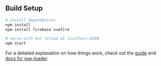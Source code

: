 ## Build Setup

``` bash
# install dependencies
npm install
npm install firebase vuefire

# serve with hot reload at localhost:8080
npm start

```

For a detailed explanation on how things work, check out the [guide](http://vuejs-templates.github.io/webpack/) and [docs for vue-loader](http://vuejs.github.io/vue-loader).
